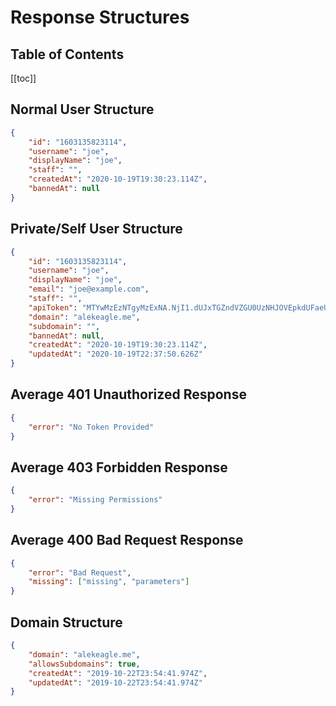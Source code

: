 # Response Structures

## Table of Contents

[[toc]]

## Normal User Structure

```json
{
    "id": "1603135823114",
    "username": "joe",
    "displayName": "joe",
    "staff": "",
    "createdAt": "2020-10-19T19:30:23.114Z",
    "bannedAt": null
}
```

## Private/Self User Structure

```json
{
    "id": "1603135823114",
    "username": "joe",
    "displayName": "joe",
    "email": "joe@example.com",
    "staff": "",
    "apiToken": "MTYwMzEzNTgyMzExNA.NjI1.dUJxTGZndVZGU0UzNHJOVEpkdUFaeUdV",
    "domain": "alekeagle.me",
    "subdomain": "",
    "bannedAt": null,
    "createdAt": "2020-10-19T19:30:23.114Z",
    "updatedAt": "2020-10-19T22:37:50.626Z"
}
```

## Average 401 Unauthorized Response

```json
{
    "error": "No Token Provided"
}
```

## Average 403 Forbidden Response

```json
{
    "error": "Missing Permissions"
}
```

## Average 400 Bad Request Response

```json
{
    "error": "Bad Request",
    "missing": ["missing", "parameters"]
}
```

## Domain Structure

```json
{
    "domain": "alekeagle.me",
    "allowsSubdomains": true,
    "createdAt": "2019-10-22T23:54:41.974Z",
    "updatedAt": "2019-10-22T23:54:41.974Z"
}
```
